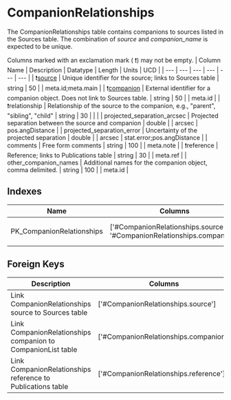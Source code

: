 # CompanionRelationships
The CompanionRelationships table contains companions to sources listed in the Sources table. The combination of *source* and *companion_name* is expected to be unique.


Columns marked with an exclamation mark ( :exclamation:) may not be empty.
| Column Name | Description | Datatype | Length | Units  | UCD |
| --- | --- | --- | --- | --- | --- |
| :exclamation:<ins>source</ins> | Unique identifier for the source; links to Sources table | string | 50 |  | meta.id;meta.main  |
| :exclamation:<ins>companion</ins> | External identifier for a companion object. Does not link to Sources table. | string | 50 |  | meta.id  |
| :exclamation:relationship | Relationship of the source to the companion, e.g., "parent", "sibling", "child" | string | 30 |  |   |
| projected_separation_arcsec | Projected separation between the source and companion | double |  | arcsec | pos.angDistance  |
| projected_separation_error | Uncertainty of the projected separation | double |  | arcsec | stat.error;pos.angDistance  |
| comments | Free form comments | string | 100 |  | meta.note  |
| :exclamation:reference | Reference; links to Publications table | string | 30 |  | meta.ref  |
| other_companion_names | Additional names for the companion object, comma delimited. | string | 100 |  | meta.id  |

## Indexes
| Name | Columns | Description |
| --- | --- | --- |
| PK_CompanionRelationships | ['#CompanionRelationships.source', '#CompanionRelationships.companion'] | Primary key for CompanionRelationships table |

## Foreign Keys
| Description | Columns | Referenced Columns |
| --- | --- | --- |
| Link CompanionRelationships source to Sources table | ['#CompanionRelationships.source'] | ['#Sources.source'] |
| Link CompanionRelationships companion to CompanionList table | ['#CompanionRelationships.companion'] | ['#CompanionList.companion'] |
| Link CompanionRelationships reference to Publications table | ['#CompanionRelationships.reference'] | ['#Publications.reference'] |
